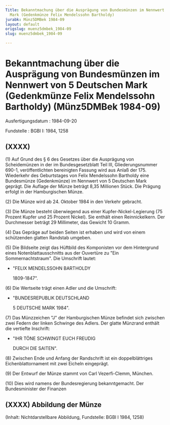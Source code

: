 ```yaml
---
Title: Bekanntmachung über die Ausprägung von Bundesmünzen im Nennwert von 5 Deutschen
  Mark (Gedenkmünze Felix Mendelssohn Bartholdy)
jurabk: Münz5DMBek 1984-09
layout: default
origslug: muenz5dmbek_1984-09
slug: muenz5dmbek_1984-09

---
```


# Bekanntmachung über die Ausprägung von Bundesmünzen im Nennwert von 5 Deutschen Mark (Gedenkmünze Felix Mendelssohn Bartholdy) (Münz5DMBek 1984-09)

Ausfertigungsdatum
:   1984-09-20

Fundstelle
:   BGBl I: 1984, 1258



## (XXXX)

(1) Auf Grund des § 6 des Gesetzes über die Ausprägung von
Scheidemünzen in der im Bundesgesetzblatt Teil III, Gliederungsnummer
690-1, veröffentlichten bereinigten Fassung wird aus Anlaß der 175.
Wiederkehr des Geburtstages von Felix Mendelssohn Bartholdy eine
Bundesmünze (Gedenkmünze) im Nennwert von 5 Deutschen Mark geprägt.
Die Auflage der Münze beträgt 8,35 Millionen Stück. Die Prägung
erfolgt in der Hamburgischen Münze.

(2) Die Münze wird ab 24. Oktober 1984 in den Verkehr gebracht.

(3) Die Münze besteht überwiegend aus einer Kupfer-Nickel-Legierung
(75 Prozent Kupfer und 25 Prozent Nickel). Sie enthält einen
Reinnickelkern. Der Durchmesser beträgt 29 Millimeter, das Gewicht 10
Gramm.

(4) Das Gepräge auf beiden Seiten ist erhaben und wird von einem
schützenden glatten Randstab umgeben.

(5) Die Bildseite zeigt das Hüftbild des Komponisten vor dem
Hintergrund eines Notenblattausschnitts aus der Ouvertüre zu "Ein
Sommernachtstraum". Die Umschrift lautet:

*   "FELIX MENDELSSOHN BARTHOLDY

    1809-1847".




(6) Die Wertseite trägt einen Adler und die Umschrift:

*   "BUNDESREPUBLIK DEUTSCHLAND

    5 DEUTSCHE MARK 1984".




(7) Das Münzzeichen "J" der Hamburgischen Münze befindet sich zwischen
zwei Federn der linken Schwinge des Adlers. Der glatte Münzrand
enthält die vertiefte Inschrift:

*   "IHR TÖNE SCHWINGT EUCH FREUDIG

    DURCH DIE SAITEN".




(8) Zwischen Ende und Anfang der Randschrift ist ein doppelblättriges
Eichenblattornament mit zwei Eicheln eingeprägt.

(9) Der Entwurf der Münze stammt von Carl Vezerfi-Clemm, München.

(10) Dies wird namens der Bundesregierung bekanntgemacht.
Der Bundesminister der Finanzen


## (XXXX) Abbildung der Münze

(Inhalt: Nichtdarstellbare Abbildung,
Fundstelle: BGBl I 1984, 1258)

